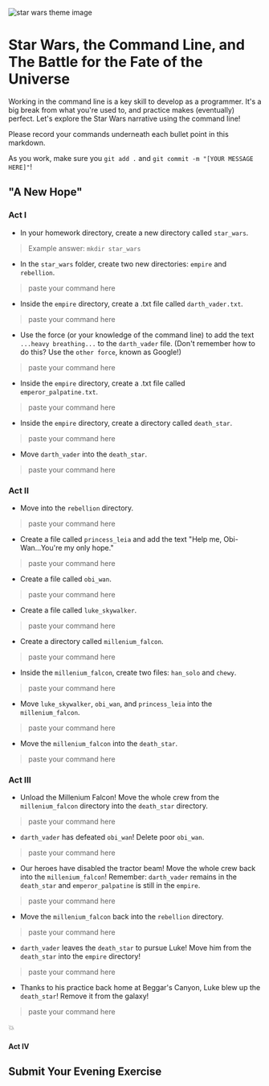 ![star wars theme image](https://i.ytimg.com/vi/SBW95uQM45U/hqdefault.jpg)

# Star Wars, the Command Line, and The Battle for the Fate of the Universe

Working in the command line is a key skill to develop as a programmer. It's a big break from what you're used to, and practice makes (eventually) perfect. Let's explore the Star Wars narrative using the command line!

Please record your commands underneath each bullet point in this markdown.

As you work, make sure you `git add .` and `git commit -m "[YOUR MESSAGE HERE]"`!

## "A New Hope"
### Act I

* In your homework directory, create a new directory called `star_wars`.

> Example answer: `mkdir star_wars`

* In the `star_wars` folder, create two new directories: `empire` and `rebellion`.
> paste your command here

* Inside the `empire` directory, create a .txt file called `darth_vader.txt`.
> paste your command here

* Use the force (or your knowledge of the command line) to add the text `...heavy breathing...` to the `darth_vader` file. (Don't remember how to do this? Use the `other force`, known as Google!)
> paste your command here

* Inside the `empire` directory, create a .txt file called `emperor_palpatine.txt`.
> paste your command here

* Inside the `empire` directory, create a directory called `death_star`.
> paste your command here

* Move `darth_vader` into the `death_star`.
> paste your command here

### Act II

* Move into the `rebellion` directory.
> paste your command here

* Create a file called `princess_leia` and add the text "Help me, Obi-Wan...You're my only hope."
> paste your command here

* Create a file called `obi_wan`.
> paste your command here

* Create a file called `luke_skywalker`.
> paste your command here

* Create a directory called `millenium_falcon`.
> paste your command here

* Inside the `millenium_falcon`, create two files: `han_solo` and `chewy`.
> paste your command here

* Move `luke_skywalker`, `obi_wan`, and `princess_leia` into the `millenium_falcon`.
> paste your command here

* Move the `millenium_falcon` into the `death_star`.
> paste your command here

### Act III

* Unload the Millenium Falcon! Move the whole crew from the `millenium_falcon` directory into the `death_star` directory.
> paste your command here

* `darth_vader` has defeated `obi_wan`! Delete poor `obi_wan`.
> paste your command here

* Our heroes have disabled the tractor beam! Move the whole crew back into the `millenium_falcon`! Remember: `darth_vader` remains in the `death_star` and `emperor_palpatine` is still in the `empire`.
> paste your command here

* Move the `millenium_falcon` back into the `rebellion` directory.
> paste your command here

* `darth_vader` leaves the `death_star` to pursue Luke! Move him from the `death_star` into the `empire` directory!
> paste your command here

* Thanks to his practice back home at Beggar's Canyon, Luke blew up the `death_star`! Remove it from the galaxy!
> paste your command here

 :boom:

#### Act IV

## Submit Your Evening Exercise
